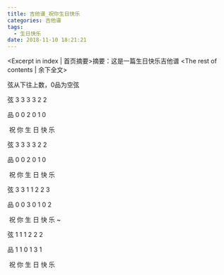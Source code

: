 ```yaml
---
title: 吉他谱_祝你生日快乐
categories: 吉他谱
tags:
  - 生日快乐
date: 2018-11-10 18:21:21
---
```

<Excerpt in index | 首页摘要>摘要：这是一篇生日快乐吉他谱<!-- more -->
<The rest of contents | 余下全文>

弦从下往上数，0品为空弦

弦	3	3	3	3	2	2

品	0	0	2	0	1	0

​	祝	你	生	日	快	乐

弦	3	3	3	3	2	2

品	0	0	2	0	1	0

​	祝	你	生	日	快	乐

弦	3	3	1	1	2	2	3

品	0	0	3	0	1	0	2

​	祝	你	生	日	快	乐	~

弦	1	1	1	2	2	2

品	1	1	0	1	3	1

​	祝	你	生	日	快	乐
